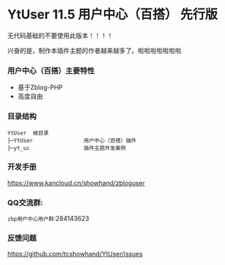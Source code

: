 YtUser 11.5 用户中心（百搭） 先行版
===============

无代码基础的不要使用此版本！！！！

兴奋的是，制作本插件主题的作者越来越多了。啦啦啦啦啦啦啦

### 用户中心（百搭）主要特性
* 基于Zblog-PHP
* 高度自由

### 目录结构
```
YtUser  根目录
├─YtUser                用户中心（百搭）插件
├─yt_uc                 插件主题开发案例
```

### 开发手册
https://www.kancloud.cn/showhand/zbloguser

### QQ交流群:
`zbp用户中心用户群`:284143623 

### 反馈问题
https://github.com/tcshowhand/YtUser/issues


